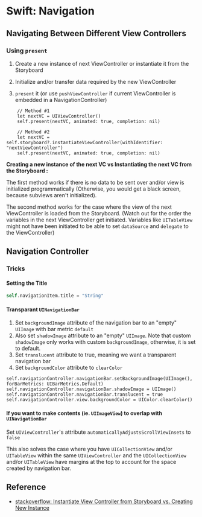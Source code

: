 # Swift: Navigation

## Navigating Between Different View Controllers
### Using `present`
1. Create a new instance of next ViewController or instantiate it from the Storyboard

2. Initialize and/or transfer data required by the new ViewController  

3. `present` it (or use `pushViewController` if current ViewController is embedded in a NavigationController)

```
	// Method #1
	let nextVC = UIViewController()
	self.present(nextVC, animated: true, completion: nil)

	// Method #2
	let nextVC = self.storyboard?.instantiateViewController(withIdentifier: "nextViewController")
	self.present(nextVC, animated: true, completion: nil)
``` 

**Creating a new instance of the next VC vs Instantiating the next VC from the Storyboard :** 

The first method works if there is no data to be sent over and/or view is initialized programmatically (Otherwise, you would get a black screen, because subviews aren't initialized). 

The second method works for the case where the view of the next ViewController is loaded from the Storyboard. (Watch out for the order the variables in the next ViewController get initiated. Variables like `UITableView` might not have been initiated to be able to set `dataSource` and `delegate` to the ViewController)


## Navigation Controller

### Tricks
#### Setting the Title
```swift
self.navigationItem.title = "String"
```

#### Transparant `UINavigationBar`
1. Set `backgroundImage` attribute of the navigation bar to an "empty" `UIImage` with bar metric `default`
2. Also set `shadowImage` attribute to an "empty" `UIImage`. Note that custom `shadowImage` only works with custom `backgroundImage`, otherwise, it is set to default.
3. Set `translucent` attribute to true, meaning we want a transparent navigation bar
4. Set `backgroundColor` attribute to `clearColor`


```
self.navigationController.navigationBar.setBackgroundImage(UIImage(), forBarMetrics: UIBarMetrics.Default)
self.navigationController.navigationBar.shadowImage = UIImage()
self.navigationController.navigationBar.translucent = true
self.navigationController.view.backgroundColor = UIColor.clearColor()
```

#### If you want to make contents (ie. `UIImageView`) to overlap with `UINavigationBar`

Set `UIViewController`'s attribute `automaticallyAdjustsScrollViewInsets` to `false`

This also solves the case where you have `UICollectionView` and/or `UITableView` within the same `UIViewController` and the `UICollectionView` and/or `UITableView` have margins at the top to account for the space created by navigation bar.

## Reference
- [stackoverflow: Instantiate View Controller from Storyboard vs. Creating New Instance](http://stackoverflow.com/questions/26131693/instantiate-view-controller-from-storyboard-vs-creating-new-instance)

